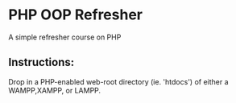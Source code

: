 #   PHP OOP Refresher

A simple refresher course on PHP

##  Instructions:

Drop in a PHP-enabled web-root directory (ie. 'htdocs') of either a WAMPP,XAMPP, or LAMPP.